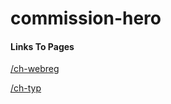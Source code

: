 # commission-hero
#### Links To Pages
[/ch-webreg](https://warren-ipro.github.io/commission-hero/ch-webreg)

[/ch-typ](https://warren-ipro.github.io/commission-hero/ch-typ)
